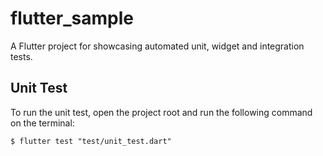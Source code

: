# flutter_sample

A Flutter project for showcasing automated unit, widget and integration tests.

## Unit Test

To run the unit test, open the project root and run the following command on the terminal:

```console
$ flutter test "test/unit_test.dart"
```
